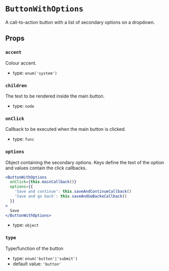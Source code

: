 `ButtonWithOptions`
===================

A call-to-action button with a list of secondary options on a dropdown.

Props
-----

### `accent`

Colour accent.

- type: `enum('system')`


### `children`

The text to be rendered inside the main button.

- type: `node`


### `onClick`

Callback to be executed when the main button is clicked.

- type: `func`


### `options`

Object containing the secondary options. Keys define the text of the option and values contain the click callbacks.

 ```jsx
 <ButtonWithOptions
   onClick={this.mainCallback()}
   options={{
     'Save and continue': this.saveAndContinueCallback()
     'Save and go back': this.saveAndGoBackeCallback()
   }}
 >
   Save
 </ButtonWithOptions>
 ```

- type: `object`


### `type`

Type/function of the button

- type: `enum('button'|'submit')`
- default value: `'button'`

